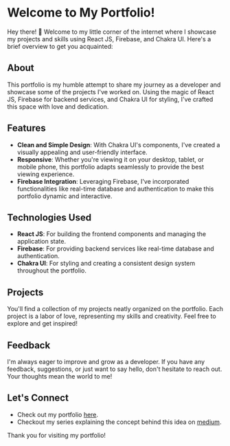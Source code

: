 # Welcome to My Portfolio!

Hey there! 👋 Welcome to my little corner of the internet where I showcase my projects and skills using React JS, Firebase, and Chakra UI. Here's a brief overview to get you acquainted:

## About

This portfolio is my humble attempt to share my journey as a developer and showcase some of the projects I've worked on. Using the magic of React JS, Firebase for backend services, and Chakra UI for styling, I've crafted this space with love and dedication.

## Features

- **Clean and Simple Design**: With Chakra UI's components, I've created a visually appealing and user-friendly interface.
- **Responsive**: Whether you're viewing it on your desktop, tablet, or mobile phone, this portfolio adapts seamlessly to provide the best viewing experience.
- **Firebase Integration**: Leveraging Firebase, I've incorporated functionalities like real-time database and authentication to make this portfolio dynamic and interactive.

## Technologies Used

- **React JS**: For building the frontend components and managing the application state.
- **Firebase**: For providing backend services like real-time database and authentication.
- **Chakra UI**: For styling and creating a consistent design system throughout the portfolio.

## Projects

You'll find a collection of my projects neatly organized on the portfolio. Each project is a labor of love, representing my skills and creativity. Feel free to explore and get inspired!

## Feedback

I'm always eager to improve and grow as a developer. If you have any feedback, suggestions, or just want to say hello, don't hesitate to reach out. Your thoughts mean the world to me!

## Let's Connect

- Check out my portfolio [here](https://portfolio-c42a2.web.app).
- Checkout my series explaining the concept behind this idea on [medium](https://medium.com/@bsoza93/portfolio-for-beginners-using-react-js-and-firebase-part-1-design-6f31007ff4b3).

Thank you for visiting my portfolio!

